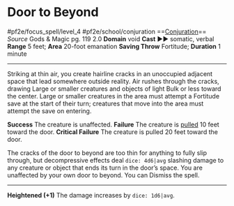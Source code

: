 # Door to Beyond
#pf2e/focus_spell/level_4 #pf2e/school/conjuration 
==[Conjuration](../../../rules/traits/conjuration.md)==
*Source* Gods & Magic pg. 119 2.0
**Domain** void
**Cast** ►► somatic, verbal
**Range** 5 feet; **Area** 20-foot emanation
**Saving Throw** Fortitude; **Duration** 1 minute

---
Striking at thin air, you create hairline cracks in an unoccupied adjacent space that lead somewhere outside reality. Air rushes through the cracks, drawing Large or smaller creatures and objects of light Bulk or less toward the center. Large or smaller creatures in the area must attempt a Fortitude save at the start of their turn; creatures that move into the area must attempt the save on entering.

**Success** The creature is unaffected.
**Failure** The creature is [pulled](../../../Rules/Forced%20Movement.md) 10 feet toward the door.
**Critical Failure** The creature is pulled 20 feet toward the door.

The cracks of the door to beyond are too thin for anything to fully slip through, but decompressive effects deal `dice: 4d6|avg` slashing damage to any creature or object that ends its turn in the door’s space. You are unaffected by your own door to beyond. You can Dismiss the spell.

<hr>

**Heightened (+1)** The damage increases by `dice: 1d6|avg`.